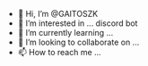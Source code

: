 - 👋 Hi, I’m @GAITOSZK
- 👀 I’m interested in ... discord bot
- 🌱 I’m currently learning ... 
- 💞️ I’m looking to collaborate on ...
- 📫 How to reach me ...

<!---
GAITOSZK/GAITOSZK is a ✨ special ✨ repository because its `README.md` (this file) appears on your GitHub profile.
You can click the Preview link to take a look at your cha
--->
